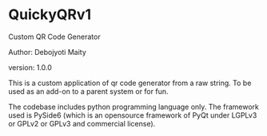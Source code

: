 # QuickyQRv1
Custom QR Code Generator

Author: Debojyoti Maity

version: 1.0.0


This is a custom application of qr code generator from a raw string. To be used as an add-on to a parent system or for fun.

The codebase includes python programming language only. The framework used is PySide6 (which is an opensource framework of PyQt under LGPLv3 or GPLv2 or GPLv3 and commercial license).
